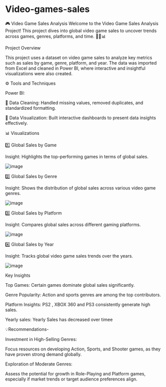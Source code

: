 # Video-games-sales
🎮 Video Game Sales Analysis
Welcome to the Video Game Sales Analysis Project! This project dives into global video game sales to uncover trends across games, genres, platforms, and time. 🔄🌐📊

 Project Overview

This project uses a dataset on video game sales to analyze key metrics such as sales by game, genre, platform, and year. The data was imported from Excel and cleaned in Power BI, where interactive and insightful visualizations were also created.

⚙️ Tools and Techniques

Power BI:

🚿 Data Cleaning: Handled missing values, removed duplicates, and standardized formatting.

🔄 Data Visualization: Built interactive dashboards to present data insights effectively.


📊 Visualizations

1️⃣ Global Sales by Game

Insight: Highlights the top-performing games in terms of global sales.

![image](https://github.com/user-attachments/assets/988a0795-6e1a-4e69-ad4a-1b65c37c45e8)


2️⃣ Global Sales by Genre

Insight: Shows the distribution of global sales across various video game genres.

![image](https://github.com/user-attachments/assets/2cc1a127-60f5-43d3-8178-d65656ccd3da)




3️⃣ Global Sales by Platform

Insight: Compares global sales across different gaming platforms.


![image](https://github.com/user-attachments/assets/cf2d6d02-b8cc-4d05-904c-886883ce070c)



4️⃣ Global Sales by Year

Insight: Tracks global video game sales trends over the years.

![image](https://github.com/user-attachments/assets/9b4f816a-5d40-49cd-a22b-df4fb710c159)







 Key Insights

Top Games: Certain games dominate global sales significantly.

Genre Popularity: Action and sports genres are among the top contributors.

Platform Insights: PS2 , XBOX 360 and  PS3 consistently generate high sales.

Yearly sales: Yearly Sales has decreased over timee


💡Recommendations-

Investment in High-Selling Genres:

Focus resources on developing Action, Sports, and Shooter games, as they have proven strong demand globally.

Exploration of Moderate Genres:

Assess the potential for growth in Role-Playing and Platform games, especially if market trends or target audience preferences align.





